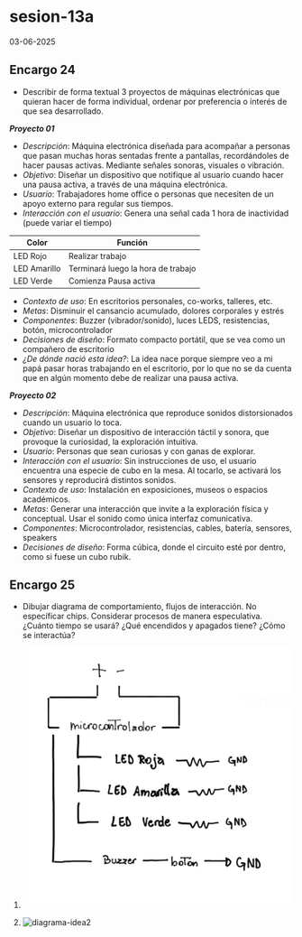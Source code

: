 # sesion-13a

03-06-2025

## Encargo 24
* Describir de forma textual 3 proyectos de máquinas electrónicas que quieran hacer de forma individual, ordenar por preferencia o interés de que sea desarrollado.

***Proyecto 01***

* _Descripción_: Máquina electrónica diseñada para acompañar a personas que pasan muchas horas sentadas frente a pantallas, recordándoles de hacer pausas activas. Mediante señales sonoras, visuales o vibración.
* _Objetivo_: Diseñar un dispositivo que notifique al usuario cuando hacer una pausa activa, a través de una máquina electrónica.
* _Usuario_: Trabajadores home office o personas que necesiten de un apoyo externo para regular sus tiempos.
* _Interacción con el usuario_: Genera una señal cada 1 hora de inactividad (puede variar el tiempo)

|Color|Función|
|---|---|
|LED Rojo|Realizar trabajo|
|LED Amarillo|Terminará luego la hora de trabajo|
|LED Verde|Comienza Pausa activa|

* _Contexto de uso_: En escritorios personales, co-works, talleres, etc.
* _Metas_: Disminuir el cansancio acumulado, dolores corporales y estrés
* _Componentes_: Buzzer (vibrador/sonido), luces LEDS, resistencias, botón, microcontrolador
* _Decisiones de diseño_: Formato compacto portátil, que se vea como un compañero de escritorio
* _¿De dónde nació esta idea?_: La idea nace porque siempre veo a mi papá pasar horas trabajando en el escritorio, por lo que no se da cuenta que en algún momento debe de realizar una pausa activa.

***Proyecto 02***
* _Descripción_: Máquina electrónica que reproduce sonidos distorsionados cuando un usuario lo toca.
* _Objetivo_: Diseñar un dispositivo de interacción táctil y sonora, que provoque la curiosidad, la exploración intuitiva.
* _Usuario_: Personas que sean curiosas y con ganas de explorar.
* _Interacción con el usuario_: Sin instrucciones de uso, el usuario encuentra una especie de cubo en la mesa. Al tocarlo, se activará los sensores y reproducirá distintos sonidos.
* _Contexto de uso_: Instalación en exposiciones, museos o espacios académicos.
* _Metas_: Generar una interacción que invite a la exploración física y conceptual. Usar el sonido como única interfaz comunicativa.
* _Componentes_: Microcontrolador, resistencias, cables, batería, sensores, speakers 
* _Decisiones de diseño_: Forma cúbica, donde el circuito esté por dentro, como si fuese un cubo rubik.


## Encargo 25
* Dibujar diagrama de comportamiento, flujos de interacción. No específicar chips. Considerar procesos de manera especulativa. ¿Cuánto tiempo se usará? ¿Qué encendidos y apagados tiene? ¿Cómo se interactúa?

1. ![diagrama-idea1](./archivos/diagrama-idea1.jpeg)

2. ![diagrama-idea2](https://github.com/vxlentiinaa/dis8644-2025-1-proyectos/blob/main/18-vxlentiinaa/sesion-13a/archivos/diagrama-idea2.jpeg)
